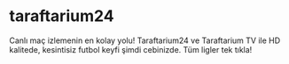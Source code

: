 # taraftarium24
Canlı maç izlemenin en kolay yolu! Taraftarium24 ve Taraftarium TV ile HD kalitede, kesintisiz futbol keyfi şimdi cebinizde. Tüm ligler tek tıkla!
